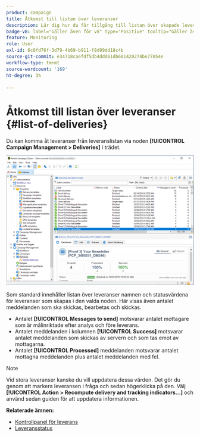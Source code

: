 ```yaml
---
product: campaign
title: Åtkomst till listan över leveranser
description: Lär dig hur du får tillgång till listan över skapade leveranser
badge-v8: label="Gäller även för v8" type="Positive" tooltip="Gäller även Campaign v8"
feature: Monitoring
role: User
exl-id: 6c0fd76f-3d79-4b69-b911-f8d99dd18c4b
source-git-commit: e34718caefdf5db4ddd61db601420274be77054e
workflow-type: tm+mt
source-wordcount: '169'
ht-degree: 3%

---
```


# Åtkomst till listan över leveranser {#list-of-deliveries}



Du kan komma åt leveranser från leveranslistan via noden **[!UICONTROL Campaign Management > Deliveries]** i trädet.

![](assets/deliveries-list.png)

Som standard innehåller listan över leveranser namnen och statusvärdena för leveranser som skapas i den valda noden. Här visas även antalet meddelanden som ska skickas, bearbetas och skickas.

* Antalet **[!UICONTROL Messages to send]** motsvarar antalet mottagare som är målinriktade efter analys och före leverans.
* Antalet meddelanden i kolumnen **[!UICONTROL Success]** motsvarar antalet meddelanden som skickas av servern och som tas emot av mottagarna.
* Antalet **[!UICONTROL Processed]** meddelanden motsvarar antalet mottagna meddelanden plus antalet meddelanden med fel.

>[!NOTE]
>
>Vid stora leveranser kanske du vill uppdatera dessa värden. Det gör du genom att markera leveransen i fråga och sedan högerklicka på den. Välj **[!UICONTROL Action > Recompute delivery and tracking indicators...]** och använd sedan guiden för att uppdatera informationen.

**Relaterade ämnen:**

* [Kontrollpanel för leverans](delivery-dashboard.md)
* [Leveransstatus](delivery-statuses.md)
